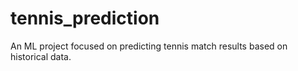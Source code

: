 # tennis_prediction
An ML project focused on predicting tennis match results based on historical data.

